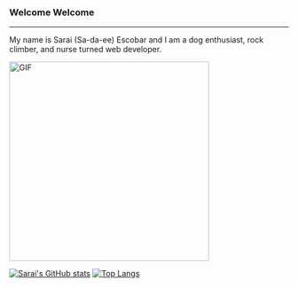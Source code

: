 ### Welcome Welcome 

----------------------------------------------------------------------------------------------------------------------------------

My name is Sarai (Sa-da-ee) Escobar and I am a dog enthusiast, rock climber, and nurse turned web developer.




<img  src="https://user-images.githubusercontent.com/104605078/223020940-bfb50526-ce30-4dde-94bc-9a1c880984b7.gif" alt="GIF" width="360px"/>


[![Sarai's GitHub stats](https://github-readme-stats.vercel.app/api?username=saraiee17&bg_color=30,e96443,904e95&title_color=fff&text_color=fff)](https://github.com/saraiee17/github-readme-stats)
[![Top Langs](https://github-readme-stats.vercel.app/api/top-langs/?username=saraiee17&layout=compact&bg_color=30,e96443,904e95&title_color=fff&text_color=fff)](https://github.com/saraiee17/github-readme-stats)


<!-- <div style="display: flex; flex-direction: row;">
 <img class="img" src="https://github-readme-stats.vercel.app/api?username=saraiee17&bg_color=30,e96443,904e95&title_color=fff&text_color=fff)" />
 <img class="img" src="https://github-readme-stats.vercel.app/api/top-langs/?username=saraiee17&layout=compact&bg_color=30,e96443,904e95&title_color=fff&text_color=fff" />
</div>
 -->
